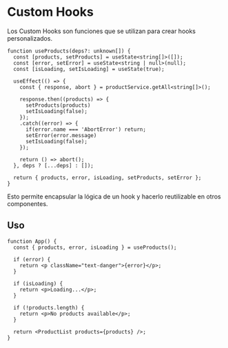 # Custom Hooks

Los Custom Hooks son funciones que se utilizan para crear hooks personalizados.

```tsx
function useProducts(deps?: unknown[]) {
  const [products, setProducts] = useState<string[]>([]);
  const [error, setError] = useState<string | null>(null);
  const [isLoading, setIsLoading] = useState(true);

  useEffect(() => {
    const { response, abort } = productService.getAll<string[]>();

    response.then((products) => {
      setProducts(products)
      setIsLoading(false);
    });
    .catch((error) => {
      if(error.name === 'AbortError') return;
      setError(error.message)
      setIsLoading(false);
    });

    return () => abort();
  }, deps ? [...deps] : []);

  return { products, error, isLoading, setProducts, setError };
}
```

Esto permite encapsular la lógica de un hook y hacerlo reutilizable en otros componentes.

## Uso

```tsx
function App() {
  const { products, error, isLoading } = useProducts();

  if (error) {
    return <p className="text-danger">{error}</p>;
  }

  if (isLoading) {
    return <p>Loading...</p>;
  }

  if (!products.length) {
    return <p>No products available</p>;
  }

  return <ProductList products={products} />;
}
```
